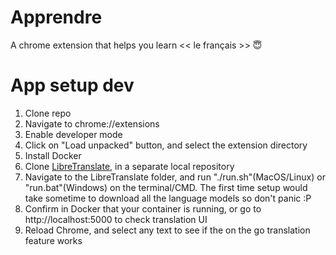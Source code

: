 # Apprendre
A chrome extension that helps you learn << le français >> 😇

# App setup dev
1. Clone repo
2. Navigate to chrome://extensions
3. Enable developer mode
4. Click on "Load unpacked" button, and select the extension directory
5. Install Docker
6. Clone [LibreTranslate](https://github.com/LibreTranslate/LibreTranslate), in a separate local repository
7. Navigate to the LibreTranslate folder, and run "./run.sh"(MacOS/Linux) or "run.bat"(Windows) on the terminal/CMD. The first time setup would take sometime to download all the language models so don't panic :P
8. Confirm in Docker that your container is running, or go to http://localhost:5000 to check translation UI
9. Reload Chrome, and select any text to see if the on the go translation feature works


